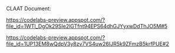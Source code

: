 CLAAT Document:

https://codelabs-preview.appspot.com/?file_id=1WTl_DgOk29SIe2lGTfnt94EPS64dhGJYyxwDdThJO5M#5

https://codelabs-preview.appspot.com/?file_id=1UP13EM8wQdpV3y8zv7VS4uw26IJR5k9ZFmzB5krfPUE#2
